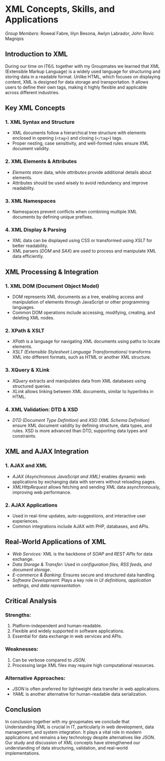 XML Concepts, Skills, and Applications
======================================

*Group Members:* Roweal Fabre, Iilyn Besona, Awlyn Labrador, John Rovic Magnipis

Introduction to XML
-------------------
During our time on IT6/L together with my Groupmates we learned that XML (Extensible Markup Language) is a widely used language for structuring and storing data in a readable format. Unlike HTML, which focuses on displaying content, XML is designed for data storage and transportation. It allows users to define their own tags, making it highly flexible and applicable across different industries.

Key XML Concepts
----------------

### 1. XML Syntax and Structure
- XML documents follow a hierarchical tree structure with elements enclosed in opening (``<tag>``) and closing (``</tag>``) tags.
- Proper nesting, case sensitivity, and well-formed rules ensure XML document validity.


### 2. XML Elements & Attributes
- *Elements* store data, while *attributes* provide additional details about elements.
- Attributes should be used wisely to avoid redundancy and improve readability.


### 3. XML Namespaces
- Namespaces prevent conflicts when combining multiple XML documents by defining unique prefixes.


### 4. XML Display & Parsing
- XML data can be displayed using CSS or transformed using *XSLT* for better readability.
- XML parsers (*DOM* and *SAX*) are used to process and manipulate XML data efficiently.

XML Processing & Integration
----------------------------

### 1. XML DOM (Document Object Model)
- DOM represents XML documents as a tree, enabling access and manipulation of elements through JavaScript or other programming languages.
- Common DOM operations include accessing, modifying, creating, and deleting XML nodes.


### 2. XPath & XSLT
- *XPath* is a language for navigating XML documents using paths to locate elements.
- *XSLT (Extensible Stylesheet Language Transformations)* transforms XML into different formats, such as HTML or another XML structure.

### 3. XQuery & XLink
- *XQuery* extracts and manipulates data from XML databases using structured queries.
- *XLink* allows linking between XML documents, similar to hyperlinks in HTML.

### 4. XML Validation: DTD & XSD
- *DTD (Document Type Definition)* and *XSD (XML Schema Definition)* ensure XML document validity by defining structure, data types, and rules.
XSD is more advanced than DTD, supporting data types and constraints.


XML and AJAX Integration
------------------------

### 1. AJAX and XML
- *AJAX (Asynchronous JavaScript and XML)* enables dynamic web applications by exchanging data with servers without reloading pages.
- *XMLHttpRequest* allows fetching and sending XML data asynchronously, improving web performance.

### 2. AJAX Applications
- Used in real-time updates, auto-suggestions, and interactive user experiences.
- Common integrations include AJAX with PHP, databases, and APIs.


Real-World Applications of XML
------------------------------
- *Web Services:* XML is the backbone of *SOAP* and *REST APIs* for data exchange.
- *Data Storage & Transfer:* Used in *configuration files, RSS feeds, and document storage*.
- *E-commerce & Banking:* Ensures secure and structured data handling.
- *Software Development:* Plays a key role in *UI definitions, application settings, and data representation*.

Critical Analysis
-----------------

### Strengths:
1. Platform-independent and human-readable.
2. Flexible and widely supported in software applications.
3. Essential for data exchange in web services and APIs.


### Weaknesses:
1. Can be verbose compared to *JSON*.
2. Processing large XML files may require high computational resources.


### Alternative Approaches:
- *JSON* is often preferred for lightweight data transfer in web applications.
- *YAML* is another alternative for human-readable data serialization.

Conclusion
----------
In conclusion together with my groupmates we conclude that Understanding XML is crucial in IT, particularly in web development, data management, and system integration. It plays a vital role in modern applications and remains a key technology despite alternatives like JSON. Our study and discussion of XML concepts have strengthened our understanding of data structuring, validation, and real-world implementations.
